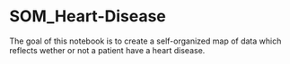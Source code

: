 # SOM_Heart-Disease
The goal of this notebook is to create a self-organized map of data which reflects wether or not a patient have a heart disease.
